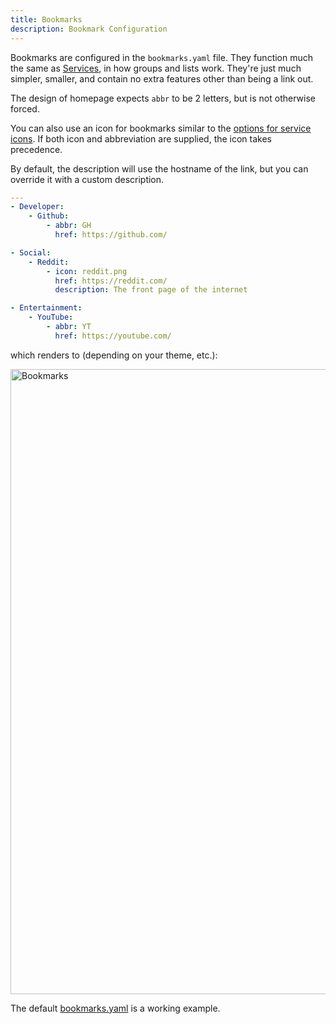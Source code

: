```yaml
---
title: Bookmarks
description: Bookmark Configuration
---
```


Bookmarks are configured in the `bookmarks.yaml` file. They function much the same as [Services](services.md), in how groups and lists work. They're just much simpler, smaller, and contain no extra features other than being a link out.

The design of homepage expects `abbr` to be 2 letters, but is not otherwise forced.

You can also use an icon for bookmarks similar to the [options for service icons](services.md#icons). If both icon and abbreviation are supplied, the icon takes precedence.

By default, the description will use the hostname of the link, but you can override it with a custom description.

```yaml
---
- Developer:
    - Github:
        - abbr: GH
          href: https://github.com/

- Social:
    - Reddit:
        - icon: reddit.png
          href: https://reddit.com/
          description: The front page of the internet

- Entertainment:
    - YouTube:
        - abbr: YT
          href: https://youtube.com/
```

which renders to (depending on your theme, etc.):

<img width="1000" alt="Bookmarks" src="https://user-images.githubusercontent.com/19408/269307009-d7e45885-230f-4e07-b421-9822017ae878.png">

The default [bookmarks.yaml](https://github.com/gethomepage/homepage/blob/main/src/skeleton/bookmarks.yaml) is a working example.
